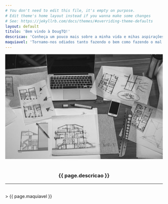 ```yaml
---
# You don't need to edit this file, it's empty on purpose.
# Edit theme's home layout instead if you wanna make some changes
# See: https://jekyllrb.com/docs/themes/#overriding-theme-defaults
layout: default
titulo: 'Bem vindo à DougTQ!'
descricao: 'Conheça um pouco mais sobre a minha vida e mihas aspirações'
maquiavel: 'Tornamo-nos odiados tanto fazendo o bem como fazendo o mal.'
---
```

  <div class="landscape text-center">
    <img src="assets/macbook.jpeg" class="img-fluid" alt="Image">
  </div>
  <br>
  <h3 align="center">{{ page.descricao }}</h3>
  <hr>
  <br>
  > {{ page.maquiavel }}
